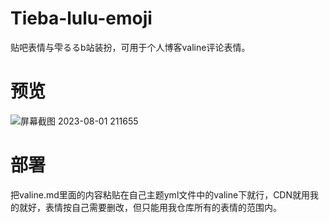 # Tieba-lulu-emoji
贴吧表情与雫るるb站装扮，可用于个人博客valine评论表情。
# 预览
![屏幕截图 2023-08-01 211655](https://github.com/QBrer/Tieba-lulu-emoji/assets/94448088/5f955963-4e37-4e04-ba90-5fc5698bfcd8)
# 部署
把valine.md里面的内容粘贴在自己主题yml文件中的valine下就行，CDN就用我的就好，表情按自己需要删改，但只能用我仓库所有的表情的范围内。
